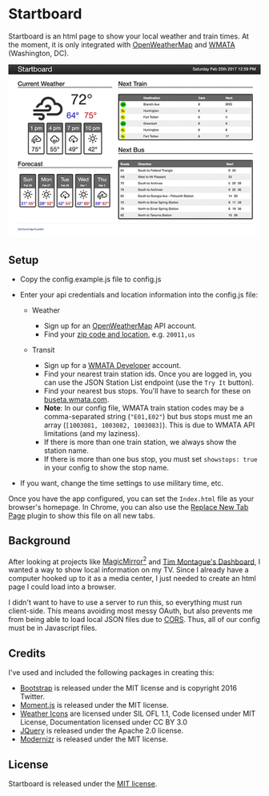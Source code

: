 # Startboard

Startboard is an html page to show your local weather and train times. At the
moment, it is only integrated with [OpenWeatherMap](http://openweathermap.org/)
and [WMATA](https://developer.wmata.com/) (Washington, DC).

![Startboard](startboard.png)


## Setup

* Copy the config.example.js file to config.js
* Enter your api credentials and location information into the config.js file:

  * Weather
    * Sign up for an [OpenWeatherMap](http://openweathermap.org/) API account.
    * Find your [zip code and location](http://openweathermap.org/current#zip), e.g. `20011,us`

  * Transit
    * Sign up for a [WMATA Developer](https://developer.wmata.com/) account.
    * Find your nearest train station ids. Once you are logged in, you can use the JSON Station List endpoint (use the `Try It` button).
    * Find your nearest bus stops. You'll have to search for these on [buseta.wmata.com](https://buseta.wmata.com/).
    * **Note**: In our config file, WMATA train station codes may be a comma-separated string (`"E01,E02"`) but bus stops must me an array (`[1003081, 1003082, 1003083]`). This is due to WMATA API limitations (and my laziness).
    * If there is more than one train station, we always show the station name.
    * If there is more than one bus stop, you must set `showstops: true` in your config to show the stop name.

* If you want, change the time settings to use military time, etc.

Once you have the app configured, you can set the `Index.html` file as your
browser's homepage.  In Chrome, you can also use the [Replace New Tab Page](https://chrome.google.com/webstore/detail/replace-new-tab-page/cnkhddihkmmiiclaipbaaelfojkmlkja) plugin to show this file on all new tabs.

## Background

After looking at projects like [MagicMirror<sup>2</sup>](https://magicmirror.builders/)
and [Tim Montague's Dashboard](https://github.com/timmontague/dashboard), I
wanted a way to show local information on my TV. Since I already have a computer
hooked up to it as a media center, I just needed to create an html page I could
load into a browser.

I didn't want to have to use a server to run this, so everything
must run client-side.  This means avoiding most messy OAuth, but also prevents
me from being able to load local JSON files due to [CORS](https://developer.mozilla.org/en-US/docs/Web/HTTP/Access_control_CORS).
Thus, all of our config must be in Javascript files.

## Credits

I've used and included the following packages in creating this:

* [Bootstrap](http://getbootstrap.com/) is released under the MIT license and is copyright 2016 Twitter.
* [Moment.js](https://momentjs.com/) is released under the MIT license.
* [Weather Icons](https://erikflowers.github.io/weather-icons/) are licensed under SIL OFL 1.1, Code licensed under MIT License, Documentation licensed under CC BY 3.0
* [JQuery](https://jquery.com/) is released under the Apache 2.0 license.
* [Modernizr](https://modernizr.com/) is released under the MIT license.

## License

Startboard is released under the [MIT license](LICENSE).
